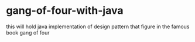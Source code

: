 # gang-of-four-with-java
this will hold java implementation of design pattern that figure in the famous book gang of four 
